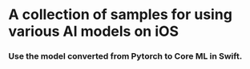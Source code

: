 # A collection of samples for using various AI models on iOS
### Use the model converted from Pytorch to Core ML in Swift.
